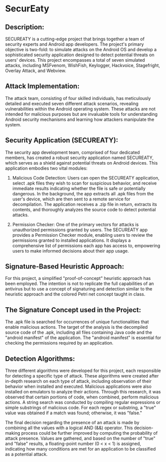 # SecurEaty

## Description:
SECUREATY is a cutting-edge project that brings together a team of security experts and Android app developers. The project's primary objective is two-fold: to simulate attacks on the Android OS and develop a sophisticated security application designed to detect potential threats on users' devices. This project encompasses a total of seven simulated attacks, including MSFvenom, WishFish, Keylogger, Hackvoice, Stagefright, Overlay Attack, and Webview.

## Attack Implementation:
The attack team, consisting of four skilled individuals, has meticulously detailed and executed seven different attack scenarios, revealing vulnerabilities within the Android operating system. These attacks are not intended for malicious purposes but are invaluable tools for understanding Android security mechanisms and learning how attackers manipulate the system.

## Security Application (SECUREATY):
The security app development team, comprised of four dedicated members, has created a robust security application named SECUREATY, which serves as a shield against potential threats on Android devices. This application embodies two vital modules:

1. Malicious Code Detection: Users can open the SECUREATY application, select .apk files they wish to scan for suspicious behavior, and receive immediate results indicating whether the file is safe or potentially dangerous. In the background, the app extracts all .apk files from the user's device, which are then sent to a remote service for decompilation. The application receives a .zip file in return, extracts its contents, and thoroughly analyzes the source code to detect potential attacks.

2. Permission Checker: One of the primary vectors for attacks is unauthorized permissions granted by users. The SECUREATY app provides a Permission Checker module, enabling users to review the permissions granted to installed applications. It displays a comprehensive list of permissions each app has access to, empowering users to make informed decisions about their app usage.

## Signature-Based Heuristic Approach:
For this project, a simplified "proof-of-concept" heuristic approach has been employed. The intention is not to replicate the full capabilities of an antivirus but to use a concept of signaturing and detection similar to the heuristic approach and the colored Petri net concept taught in class.

## The Signature Concept used in the Project:
The .apk file is searched for occurrences of unique functionalities that enable malicious actions. The target of the analysis is the decompiled source code of the .apk, including all files containing Java code and the "android manifest" of the application. The "android manifest" is essential for checking the permissions required by an application.

## Detection Algorithms:
Three different algorithms were developed for this project, each responsible for detecting a specific type of attack. These algorithms were created after in-depth research on each type of attack, including observation of their behavior when installed and executed. Malicious applications were also installed on emulators to analyze their actions. Through this research, it was observed that certain portions of code, when combined, perform malicious actions. A string search was conducted by compiling regular expressions or simple substrings of malicious code. For each regex or substring, a "true" value was obtained if a match was found; otherwise, it was "false."

The final decision regarding the presence of an attack is made by combining all the values with a logical AND (&&) operator. This decision-making process could be further improved by computing the probability of attack presence. Values are gathered, and based on the number of "true" and "false" results, a floating-point number (0 < x < 1) is assigned, indicating how many conditions are met for an application to be classified as a potential attack.